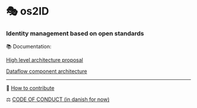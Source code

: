 # 🎭 os2ID
### Identity management based on open standards

:books: Documentation:

[High level architecture proposal](/docs/High_Level_Architecture.md)

[Dataflow component architecture](/docs/Dataflow_component_architecture.md)

---
🎁 [How to contribute](CONTRIBUTING.md)

⚖️ [CODE OF CONDUCT (in danish for now)](https://github.com/OS2offdig/about/blob/main/CODE_OF_CONDUCT.md)
